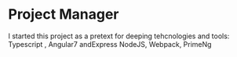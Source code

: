 # Project Manager
I started this project as a pretext for deeping tehcnologies and tools: Typescript , Angular7 andExpress NodeJS, Webpack, PrimeNg

